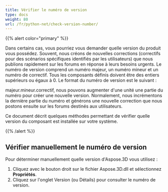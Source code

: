 ```yaml
---
title: Vérifier le numéro de version
type: docs
weight: 80
url: /fr/python-net/check-version-number/
---
```


{{% alert color="primary" %}}

Dans certains cas, vous pourriez vous demander quelle version du produit vous possédez. Souvent, nous créons de nouvelles corrections (correctifs pour des scénarios spécifiques identifiés par les utilisateurs) que nous publions rapidement sur les forums en réponse à leurs besoins urgents. Le numéro de version comprend un numéro majeur, un numéro mineur et un numéro de correctif. Tous les composants définis doivent être des entiers supérieurs ou égaux à 0. Le format du numéro de version est le suivant :

majeur.mineur.correctif, nous pouvons augmenter d'une unité une partie du numéro pour créer une nouvelle version. Normalement, nous incrémentons la dernière partie du numéro et générons une nouvelle correction que nous postons ensuite sur les forums destinés aux utilisateurs.

Ce document décrit quelques méthodes permettant de vérifier quelle version du composant est installée sur votre système.

{{% /alert %}}

## **Vérifier manuellement le numéro de version**

Pour déterminer manuellement quelle version d'Aspose.3D vous utilisez :

1. Cliquez avec le bouton droit sur le fichier Aspose.3D.dll et sélectionnez **Propriétés**.
1. Cliquez sur l'onglet Version (ou Détails) pour consulter le numéro de version.
